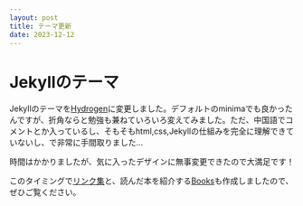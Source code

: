 ```yaml
---
layout: post
title: テーマ更新
date: 2023-12-12
---
```


# Jekyllのテーマ
Jekyllのテーマを[Hydrogen](https://github.com/link9596/jekyll-theme-Hydrogen)に変更しました。デフォルトのminimaでも良かったんですが、折角ならと勉強も兼ねていろいろ変えてみました。ただ、中国語でコメントとか入っているし、そもそもhtml,css,Jekyllの仕組みを完全に理解できていないし、で非常に手間取りました…

時間はかかりましたが、気に入ったデザインに無事変更できたので大満足です！

このタイミングで[リンク集](/links.html)と、読んだ本を紹介する[Books](/pages/books.html)も作成しましたので、ぜひご覧ください。